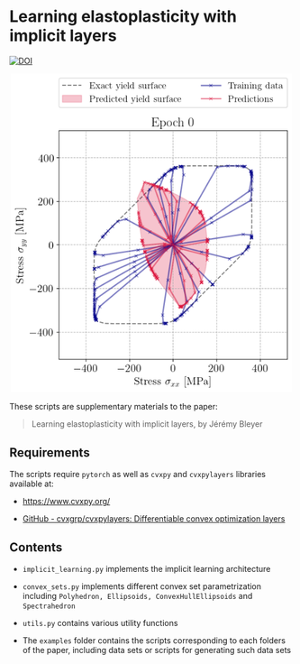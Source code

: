 # Learning elastoplasticity with implicit layers

[![DOI](https://zenodo.org/badge/DOI/10.5281/zenodo.15168910.svg)](https://doi.org/10.5281/zenodo.15168910)

<p align="center">
<img src="./examples/Hosford_biaxial_plasticity/Hosford_plasticity_learning.gif" alt="Description" width="500">
</p>

These scripts are supplementary materials to the paper:

> Learning elastoplasticity with implicit layers, by Jérémy Bleyer

## Requirements

The scripts require `pytorch` as well as `cvxpy` and `cvxpylayers` libraries available at: 

- https://www.cvxpy.org/

- [GitHub - cvxgrp/cvxpylayers: Differentiable convex optimization layers](https://github.com/cvxgrp/cvxpylayers)

## Contents

- `implicit_learning.py` implements the implicit learning architecture

- `convex_sets.py` implements different convex set parametrization including `Polyhedron, Ellipsoids, ConvexHullEllipsoids` and `Spectrahedron`

- `utils.py` contains various utility functions

- The `examples` folder contains the scripts corresponding to each folders of the paper, including data sets or scripts for generating such data sets

